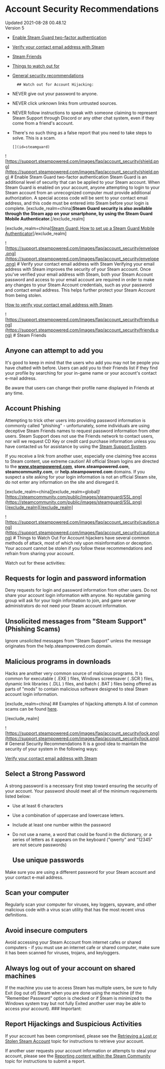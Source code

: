# Account Security Recommendations
Updated 2021-08-28 00.48.12  
Version 5  

* [Enable Steam Guard two-factor authentication](#steamguard)
* [Verify your contact email address with Steam](#verify)
* [Steam Friends](#friends)
* [Things to watch out for](#beware)
* [General security recommendations](#general)

  
  
        ## Watch out for Account Hijacking:

* NEVER give out your password to anyone.
* NEVER click unknown links from untrusted sources.
* NEVER follow instructions to speak with someone claiming to represent Steam Support through Discord or any other chat system, even if they come from a friend's account.
* There's no such thing as a false report that you need to take steps to solve. This is a scam.

      [](id=steamguard)  
  
![https://support.steampowered.com/images/faq/account_security/shield.png](https://support.steampowered.com/images/faq/account_security/shield.png)  # Enable Steam Guard two-factor authentication
Steam Guard is an additional level of security that can be applied to your Steam account. When Steam Guard is enabled on your account, anyone attempting to login to your Steam account from an unrecognized computer must provide additional authorization. A special access code will be sent to your contact email address, and this code must be entered into Steam before your login is complete. [exclude_realm=china]**Steam Guard security is also available through the Steam app on your smartphone, by using the Steam Guard Mobile Authenticator.**[/exclude_realm]  
  
[exclude_realm=china][Steam Guard: How to set up a Steam Guard Mobile Authenticator](https://help.steampowered.com/en/faqs/view/6891-E071-C9D9-0134)[/exclude_realm]  
  
[](id=verify)  
  
![https://support.steampowered.com/images/faq/account_security/envelope.png](https://support.steampowered.com/images/faq/account_security/envelope.png)  # Verify your contact email address with Steam
Verifying your email address with Steam improves the security of your Steam account. Once you've verified your email address with Steam, both your Steam Account password and access to your email account are required in order to make any changes to your Steam Account credentials, such as your password and contact email address. This helps further protect your Steam Account from being stolen.  
  
[How to verify your contact email address with Steam](https://help.steampowered.com/en/faqs/view/1F1B-BE53-E7CA-A76F#verify).  [](id=friends)  
  
![https://support.steampowered.com/images/faq/account_security/friends.png](https://support.steampowered.com/images/faq/account_security/friends.png)  # Steam Friends
## Anyone can attempt to add you
It's good to keep in mind that the users who add you may not be people you have chatted with before. Users can add you to their Friends list if they find your profile by searching for your in-game name or your account's contact e-mail address.   
  
Be aware that users can change their profile name displayed in Friends at any time.  
  
## Account Phishing
Attempting to trick other users into providing password information is commonly called "phishing" - unfortunately, some individuals are using deceptive Steam Friends names to request password information from other users. Steam Support does not use the Friends network to contact users, nor will we request CD Key or credit card purchase information unless you have contacted us for assistance by using the [Steam Support System](https://help.steampowered.com/en/faqs/view/6F69-0324-B2DB-6E7E).  
  
If you receive a link from another user, especially one claiming free access to Steam content, use extreme caution! All official Steam logins are directed to the **www.steampowered.com**, **store.steampowered.com**, **steamcommunity.com**, or **help.steampowered.com** domains. If you suspect a site asking for your login information is not an official Steam site, do not enter any information on the site and disregard it.  
  
[exclude_realm=china][exclude_realm=global]![https://steamcommunity.com/public/images/steamguard/SSL.png](https://steamcommunity.com/public/images/steamguard/SSL.png)[/exclude_realm][/exclude_realm]  [](id=beware)  
  
![https://support.steampowered.com/images/faq/account_security/caution.png](https://support.steampowered.com/images/faq/account_security/caution.png)  # Things to Watch Out For
Account hijackers have several common methods of attack, most of which rely upon misinformation or deception. Your account cannot be stolen if you follow these recommendations and refrain from sharing your account.  
  
Watch out for these activities:  
  
## Requests for login and password information
Deny requests for login and password information from other users. Do not share your account login information with anyone. No reputable gaming group will ask for your login information to join, and game server administrators do not need your Steam account information.  
  
## Unsolicited messages from "Steam Support" (Phishing Scams)
Ignore unsolicited messages from "Steam Support" unless the message originates from the help.steampowered.com domain.  
  
## Malicious programs in downloads
Hacks are another very common source of malicious programs. It is common for executable ( .EXE ) files, Windows screensaver ( .SCR ) files, dynamic link libraries ( .DLL ) files, and batch ( .BAT ) files being offered as parts of "mods" to contain malicious software designed to steal Steam account login information.   
  
[exclude_realm=china] ## Examples of hijacking attempts
A list of common scams can be found [here](http://www.reddit.com/r/Steam/wiki/scamtypes).  
  
[/exclude_realm]   [](id=general)  
  
![https://support.steampowered.com/images/faq/account_security/lock.png](https://support.steampowered.com/images/faq/account_security/lock.png)  # General Security Recommendations
It is a good idea to maintain the security of your system in the following ways:  
  
[Verify your contact email address with Steam](https://help.steampowered.com/en/faqs/view/1F1B-BE53-E7CA-A76F#verify)  
  
## Select a Strong Password
A strong password is a necessary first step toward ensuring the security of your account. Your password should meet all of the minimum requirements listed below:  
  

* Use at least 6 characters
* Use a combination of uppercase and lowercase letters.
* Include at least one number within the password
* Do not use a name, a word that could be found in the dictionary, or a series of letters as it appears on the keyboard ("qwerty" and "12345" are not secure passwords)

  ## Use unique passwords
Make sure you are using a different password for your Steam account and your contact e-mail address.  
  
## Scan your computer
Regularly scan your computer for viruses, key loggers, spyware, and other malicious code with a virus scan utility that has the most recent virus definitions.  
  
## Avoid insecure computers
Avoid accessing your Steam Account from internet cafes or shared computers - if you must use an internet cafe or shared computer, make sure it has been scanned for viruses, trojans, and keyloggers.  
  
## Always log out of your account on shared machines
If the machine you use to access Steam has multiple users, be sure to fully Exit (log out of) Steam when you are done using the machine (if the "Remember Password" option is checked or if Steam is minimized to the Windows system tray but not fully Exited another user may be able to access your account).    ### Important:
## Report Hijackings and Suspicious Activities
If your account has been compromised, please see the [Retrieving a Lost or Stolen Steam Account](https://help.steampowered.com/en/faqs/view/0A94-F308-34A5-1988) topic for instructions to retrieve your account.  
  
If another user requests your account information or attempts to steal your account, please see the [Reporting content within the Steam Community](https://help.steampowered.com/en/faqs/view/4DE7-17AA-0E8B-C1AD) topic for instructions to submit a report.